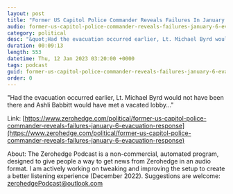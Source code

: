 ```yaml
---
layout: post
title: "Former US Capitol Police Commander Reveals Failures In January 6 Evacuation Response"
audio: former-us-capitol-police-commander-reveals-failures-january-6-evacuation-response-0
category: political
desc: "&quot;Had the evacuation occurred earlier, Lt. Michael Byrd would not have been there and Ashli Babbitt would have met a vacated lobby...&quot;"
duration: 00:09:13
length: 553
datetime: Thu, 12 Jan 2023 03:20:00 +0000
tags: podcast
guid: former-us-capitol-police-commander-reveals-failures-january-6-evacuation-response-0
order: 0
---
```

&quot;Had the evacuation occurred earlier, Lt. Michael Byrd would not have been there and Ashli Babbitt would have met a vacated lobby...&quot;

Link: [https://www.zerohedge.com/political/former-us-capitol-police-commander-reveals-failures-january-6-evacuation-response](https://www.zerohedge.com/political/former-us-capitol-police-commander-reveals-failures-january-6-evacuation-response)

About: The Zerohedge Podcast is a non-commercial, automated program, designed to give people a way to get news from Zerohedge in an audio format.  I am actively working on tweaking and improving the setup to create a better listening experience (December 2022).  Suggestions are welcome: [zerohedgePodcast@outlook.com](mailto:zerohedgePodcast@outlook.com)